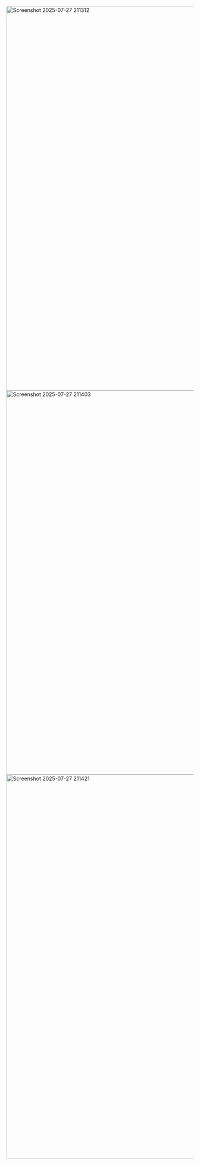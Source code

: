 <img width="1920" height="1029" alt="Screenshot 2025-07-27 211312" src="https://github.com/user-attachments/assets/b345b2a5-ef41-4a59-a8a4-9b0ee24c3a35" />
<img width="1920" height="1029" alt="Screenshot 2025-07-27 211403" src="https://github.com/user-attachments/assets/150d1cc1-6a98-4d1f-9a8b-a6fb873ca483" />
<img width="1920" height="1029" alt="Screenshot 2025-07-27 211421" src="https://github.com/user-attachments/assets/da616679-671f-4feb-8ecb-ea3cb1ffe9f1" />


